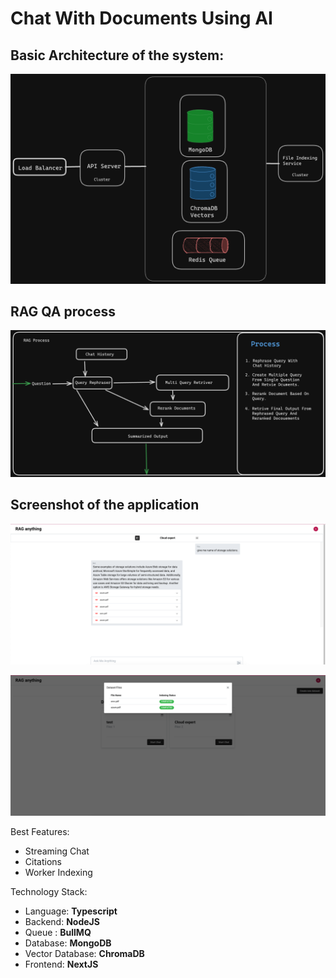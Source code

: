 # Chat With Documents Using AI


## Basic Architecture of the system:

![Architecture](/images/Architecture.png)

## RAG QA process

![QA](/images/QA.png)



## Screenshot of the application

![Platformimage](/images/platform1.png)

![PlatformImage2](/images/platform2.png)


Best Features:

- Streaming Chat
- Citations
- Worker Indexing

Technology Stack:

- Language: **Typescript**
- Backend: **NodeJS**
- Queue : **BullMQ**
- Database: **MongoDB**
- Vector Database: **ChromaDB**
- Frontend: **NextJS**
